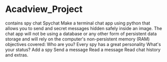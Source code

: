 # Acadview_Project
contains spy chat
Spychat
Make a terminal chat app using python that allows you to send and secret messages hidden safely inside an image. 
The chat app will not be using a database or any other form of persistent data storage and will rely on the computer's
non-persistent memory (RAM)
objectives covered:
Who are you?
Every spy has a great personality
What's your status?
Add a spy
Send a message
Read a message
Read chat history
and extras.

